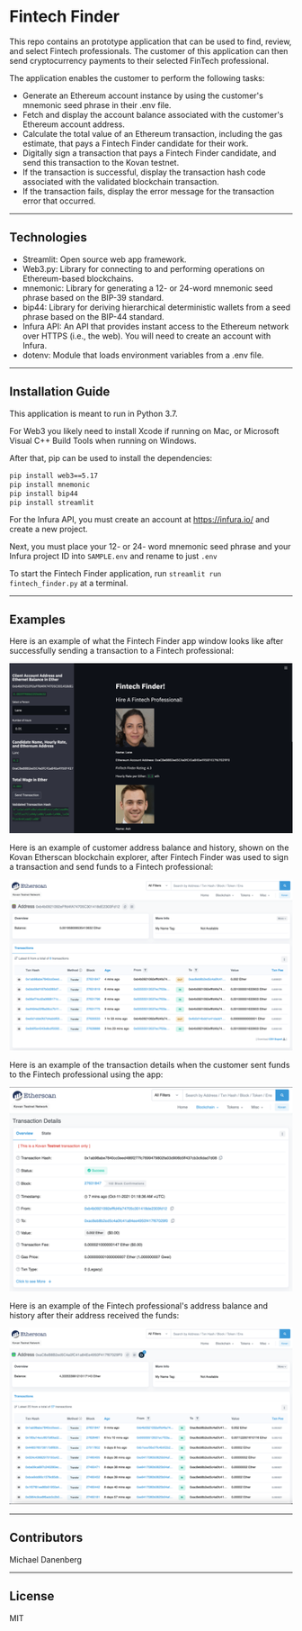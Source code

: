 # Fintech Finder

This repo contains an prototype application that can be used to find, review, and select Fintech professionals.  The customer of this application can then send cryptocurrency payments to their selected FinTech professional.

The application enables the customer to perform the following tasks:
* Generate an Ethereum account instance by using the customer's mnemonic seed phrase in their .env file.
* Fetch and display the account balance associated with the customer's Ethereum account address.
* Calculate the total value of an Ethereum transaction, including the gas estimate, that pays a Fintech Finder candidate for their work.
* Digitally sign a transaction that pays a Fintech Finder candidate, and send this transaction to the Kovan testnet.
* If the transaction is successful, display the transaction hash code associated with the validated blockchain transaction.
* If the transaction fails, display the error message for the transaction error that occurred.

---

## Technologies

* Streamlit: Open source web app framework.
* Web3.py: Library for connecting to and performing operations on Ethereum-based blockchains.
* mnemonic: Library for generating a 12- or 24-word mnemonic seed phrase based on the BIP-39 standard.
* bip44: Library for deriving hierarchical deterministic wallets from a seed phrase based on the BIP-44 standard.
* Infura API: An API that provides instant access to the Ethereum network over HTTPS (i.e., the web). You will need to create an account with Infura.
* dotenv: Module that loads environment variables from a .env file.


---

## Installation Guide

This application is meant to run in Python 3.7.

For Web3 you likely need to install Xcode if running on Mac, or Microsoft Visual C++ Build Tools when running on Windows.

After that, pip can be used to install the dependencies:
```
pip install web3==5.17
pip install mnemonic
pip install bip44
pip install streamlit
```

For the Infura API, you must create an account at https://infura.io/ and create a new project.

Next, you must place your 12- or 24- word mnemonic seed phrase and your Infura project ID into `SAMPLE.env` and rename to just `.env`

To start the Fintech Finder application, run `streamlit run fintech_finder.py` at a terminal.

---

## Examples

Here is an example of what the Fintech Finder app window looks like after successfully sending a transaction to a Fintech professional:

![App window after transaction](Images/app_window_after_transaction.png)

Here is an example of customer address balance and history, shown on the Kovan Etherscan blockchain explorer, after Fintech Finder was used to sign a transaction and send funds to a Fintech professional:

![Customer address info](Images/customer_address_info.png)

Here is an example of the transaction details when the customer sent funds to the Fintech professional using the app:

![Receipient transaction info](Images/recipient_transaction_info.png)

Here is an example of the Fintech professional's address balance and history after their address received the funds:

![Customer address info](Images/recipient_address_info.png)

---

## Contributors

Michael Danenberg

---

## License

MIT
